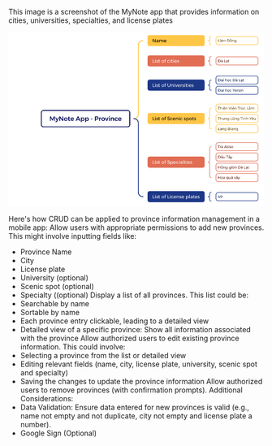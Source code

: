 This image is a screenshot of the MyNote app that provides information on cities,
universities, specialties, and license plates

![img.png](img.png)

Here's how CRUD can be applied to province information management in a mobile app:
Allow users with appropriate permissions to add new provinces. This might involve
inputting fields like:
- Province Name
- City
- License plate
- University (optional)
- Scenic spot (optional)
- Specialty ((optional)
Display a list of all provinces. This list could be:
- Searchable by name
- Sortable by name
- Each province entry clickable, leading to a detailed view
- Detailed view of a specific province: Show all information associated with the province
Allow authorized users to edit existing province information. This could involve:
- Selecting a province from the list or detailed view
- Editing relevant fields (name, city, license plate, university, scenic spot and specialty)
- Saving the changes to update the province information
Allow authorized users to remove provinces (with confirmation prompts).
Additional Considerations:
- Data Validation: Ensure data entered for new provinces is valid (e.g., name not empty
and not duplicate, city not empty and license plate a number).
- Google Sign (Optional)
